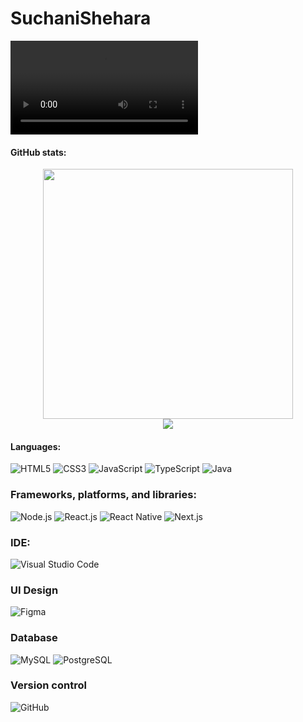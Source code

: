 # SuchaniShehara
<video src="https://github.com/WMSShehara/SuchaniShehara/assets/114556816/ccf37d3e-cec1-4373-952c-5fce19de7082" controls="controls" style="max-width: 730px;">
</video>

#### GitHub stats:
<div style="text-align: center">
  <img src="https://github-readme-stats.vercel.app/api?username=WMSShehara&count_private=true&show_icons=true&theme=prussian" width="400">
<br />
  <img src="https://github-readme-stats.vercel.app/api/top-langs/?username=WMSShehara&hide=php&title_color=ffffff&text_color=c9cacc&icon_color=4AB197&bg_color=1A2B34" />
</div>

#### Languages:
![HTML5](https://img.shields.io/badge/html5-%23E34F26.svg?style=for-the-badge&logo=html5&logoColor=white)
![CSS3](https://img.shields.io/badge/css3-%231572B6.svg?style=for-the-badge&logo=css3&logoColor=white)
![JavaScript](https://img.shields.io/badge/javascript-%23323330.svg?style=for-the-badge&logo=javascript&logoColor=%23F7DF1E)
![TypeScript](https://img.shields.io/badge/typescript-%23007ACC.svg?style=for-the-badge&logo=typescript&logoColor=white)
![Java](https://img.shields.io/badge/java-%23ED8B00.svg?style=for-the-badge&logo=java&logoColor=white)

### Frameworks, platforms, and libraries:
![Node.js](https://img.shields.io/badge/node.js-%23339933.svg?style=for-the-badge&logo=node.js&logoColor=white)
![React.js](https://img.shields.io/badge/react-%2361DAFB.svg?style=for-the-badge&logo=react&logoColor=white&color=007ACC)
![React Native](https://img.shields.io/badge/react_native-%2361DAFB.svg?style=for-the-badge&logo=react&logoColor=white&color=007ACC)
![Next.js](https://img.shields.io/badge/next.js-%23000000.svg?style=for-the-badge&logo=next.js&logoColor=white)

### IDE:
![Visual Studio Code](https://img.shields.io/badge/visual_studio_code-%23007ACC.svg?style=for-the-badge&logo=visual-studio-code&logoColor=white)

### UI Design
![Figma](https://img.shields.io/badge/figma-%23F24E1E.svg?style=for-the-badge&logo=figma&logoColor=white)

### Database
![MySQL](https://img.shields.io/badge/mysql-%2300f.svg?style=for-the-badge&logo=mysql&logoColor=white)
![PostgreSQL](https://img.shields.io/badge/postgres-%23336791.svg?style=for-the-badge&logo=postgresql&logoColor=white)

### Version control
![GitHub](https://img.shields.io/badge/github-%23121011.svg?style=for-the-badge&logo=github&logoColor=white)
